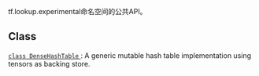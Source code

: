 tf.lookup.experimental命名空间的公共API。

## Class 
[ `class DenseHashTable` ](https://tensorflow.google.cn/api_docs/python/tf/lookup/experimental/DenseHashTable): A generic mutable hash table implementation using tensors as backing store.

